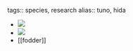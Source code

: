 tags:: species, research
alias:: tuno, hida

- ![](https://peach-geographical-bat-397.mypinata.cloud/ipfs/QmWVN2DNUMbnAn2uRGBANQ9wa1Ltk7KWdTmukp6bntoMMq)
- ![](https://peach-geographical-bat-397.mypinata.cloud/ipfs/QmcLrJV6H4qTxMxx78oB93hVoPVV5UxbaDaDz4xi6yMiD9)
- [[fodder]]
